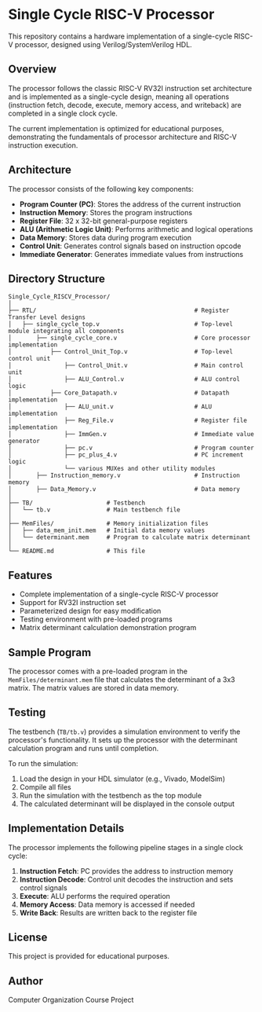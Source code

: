 # Single Cycle RISC-V Processor

This repository contains a hardware implementation of a single-cycle RISC-V processor, designed using Verilog/SystemVerilog HDL.

## Overview

The processor follows the classic RISC-V RV32I instruction set architecture and is implemented as a single-cycle design, meaning all operations (instruction fetch, decode, execute, memory access, and writeback) are completed in a single clock cycle.

The current implementation is optimized for educational purposes, demonstrating the fundamentals of processor architecture and RISC-V instruction execution.

## Architecture

The processor consists of the following key components:

- **Program Counter (PC)**: Stores the address of the current instruction
- **Instruction Memory**: Stores the program instructions
- **Register File**: 32 x 32-bit general-purpose registers
- **ALU (Arithmetic Logic Unit)**: Performs arithmetic and logical operations
- **Data Memory**: Stores data during program execution
- **Control Unit**: Generates control signals based on instruction opcode
- **Immediate Generator**: Generates immediate values from instructions

## Directory Structure

```
Single_Cycle_RISCV_Processor/
│
├── RTL/                                             # Register Transfer Level designs
│   ├── single_cycle_top.v                           # Top-level module integrating all components
│       ├── single_cycle_core.v                      # Core processor implementation
│           ├── Control_Unit_Top.v                   # Top-level control unit
│               ├── Control_Unit.v                   # Main control unit
│               ├── ALU_Control.v                    # ALU control logic
│           ├── Core_Datapath.v                      # Datapath implementation
│               ├── ALU_unit.v                       # ALU implementation
│               ├── Reg_File.v                       # Register file implementation
│               ├── ImmGen.v                         # Immediate value generator
│               ├── pc.v                             # Program counter
│               ├── pc_plus_4.v                      # PC increment logic
│               └── various MUXes and other utility modules
│       ├── Instruction_memory.v                     # Instruction memory
│       ├── Data_Memory.v                            # Data memory
│
├── TB/                     # Testbench
│   └── tb.v                # Main testbench file
│
├── MemFiles/               # Memory initialization files
│   ├── data_mem_init.mem   # Initial data memory values
│   └── determinant.mem     # Program to calculate matrix determinant
│
└── README.md               # This file
```

## Features

- Complete implementation of a single-cycle RISC-V processor
- Support for RV32I instruction set
- Parameterized design for easy modification
- Testing environment with pre-loaded programs
- Matrix determinant calculation demonstration program

## Sample Program

The processor comes with a pre-loaded program in the `MemFiles/determinant.mem` file that calculates the determinant of a 3x3 matrix. The matrix values are stored in data memory.

## Testing

The testbench (`TB/tb.v`) provides a simulation environment to verify the processor's functionality. It sets up the processor with the determinant calculation program and runs until completion.

To run the simulation:
1. Load the design in your HDL simulator (e.g., Vivado, ModelSim)
2. Compile all files
3. Run the simulation with the testbench as the top module
4. The calculated determinant will be displayed in the console output

## Implementation Details

The processor implements the following pipeline stages in a single clock cycle:

1. **Instruction Fetch**: PC provides the address to instruction memory
2. **Instruction Decode**: Control unit decodes the instruction and sets control signals
3. **Execute**: ALU performs the required operation
4. **Memory Access**: Data memory is accessed if needed
5. **Write Back**: Results are written back to the register file

## License

This project is provided for educational purposes.

## Author

Computer Organization Course Project
